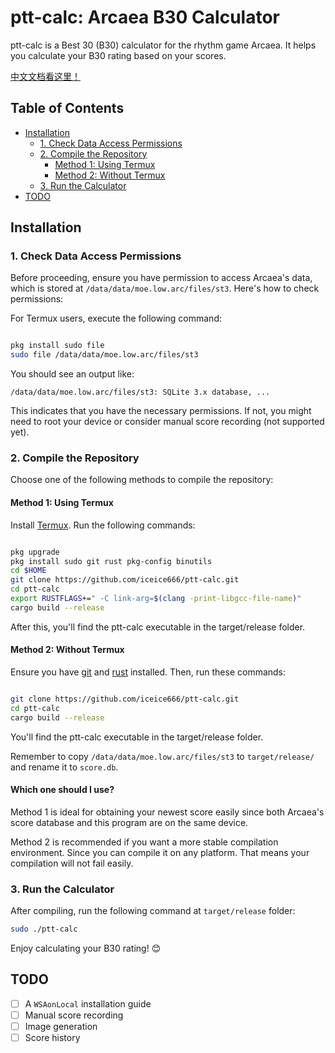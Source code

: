 # ptt-calc: Arcaea B30 Calculator

ptt-calc is a Best 30 (B30) calculator for the rhythm game Arcaea. It helps you calculate your B30 rating based on your scores.

[中文文档看这里！](./README_zh.md)

## Table of Contents

- [Installation](#installation)
  - [1. Check Data Access Permissions](#1-check-data-access-permissions)
  - [2. Compile the Repository](#2-compile-the-repository)
    - [Method 1: Using Termux](#method-1-using-termux)
    - [Method 2: Without Termux](#method-2-without-termux)
  - [3. Run the Calculator](#3-run-the-calculator)
- [TODO](#todo)

## Installation
### 1. Check Data Access Permissions

Before proceeding, ensure you have permission to access Arcaea's data, which is stored at `/data/data/moe.low.arc/files/st3`. Here's how to check permissions:

For Termux users, execute the following command:

```bash

pkg install sudo file
sudo file /data/data/moe.low.arc/files/st3
```
You should see an output like:

```
/data/data/moe.low.arc/files/st3: SQLite 3.x database, ...
```

This indicates that you have the necessary permissions. If not, you might need to root your device or consider manual score recording (not supported yet).

### 2. Compile the Repository

Choose one of the following methods to compile the repository:

#### Method 1: Using Termux

Install [Termux](https://wiki.termux.com/wiki/Installing_from_F-Droid).
Run the following commands:

``` bash

pkg upgrade
pkg install sudo git rust pkg-config binutils 
cd $HOME
git clone https://github.com/iceice666/ptt-calc.git
cd ptt-calc
export RUSTFLAGS+=" -C link-arg=$(clang -print-libgcc-file-name)"
cargo build --release
```

After this, you'll find the ptt-calc executable in the target/release folder.

#### Method 2: Without Termux

Ensure you have [git](https://git-scm.com/book/en/v2/Getting-Started-Installing-Git) and [rust](https://www.rust-lang.org/tools/install) installed. Then, run these commands:

```bash

git clone https://github.com/iceice666/ptt-calc.git
cd ptt-calc
cargo build --release
```

You'll find the ptt-calc executable in the target/release folder.

Remember to copy `/data/data/moe.low.arc/files/st3` to `target/release/` and rename it to `score.db`.

#### Which one should I use?

Method 1 is ideal for obtaining your newest score easily since both Arcaea's score database and this program are on the same device.

Method 2 is recommended if you want a more stable compilation environment. 
Since you can compile it on any platform.
That means your compilation will not fail easily.

### 3. Run the Calculator

After compiling, run the following command at `target/release` folder:

``` bash
sudo ./ptt-calc
```
Enjoy calculating your B30 rating! 😊

## TODO

- [ ] A `WSAonLocal` installation guide
- [ ] Manual score recording
- [ ] Image generation
- [ ] Score history

